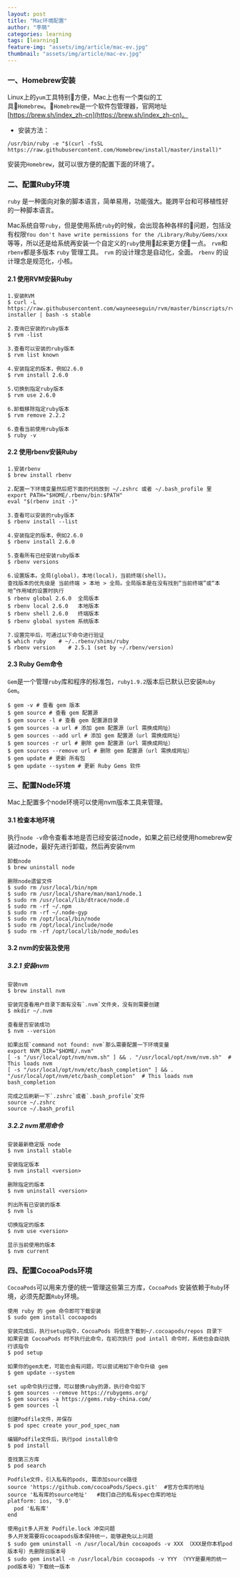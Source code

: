 ```yaml
---
layout: post
title: "Mac环境配置"
author: "李萌"
categories: learning
tags: [learning]
feature-img: "assets/img/article/mac-ev.jpg"
thumbnail: "assets/img/article/mac-ev.jpg"
---
```


### 一、Homebrew安装

Linux上的`yum`工具特别方便，Mac上也有一个类似的工具`Homebrew`。`Homebrew`是一个软件包管理器，官网地址[https://brew.sh/index_zh-cn](https://brew.sh/index_zh-cn)。

* 安装方法：
```
/usr/bin/ruby -e "$(curl -fsSL https://raw.githubusercontent.com/Homebrew/install/master/install)"
```
安装完`Homebrew`，就可以很方便的配置下面的环境了。

### 二、配置Ruby环境

`ruby` 是一种面向对象的脚本语言，简单易用，功能强大。能跨平台和可移植性好的一种脚本语言。

Mac系统自带`ruby`，但是使用系统`ruby`的时候，会出现各种各样的问题，包括没有权限`You don't have write permissions for the /Library/Ruby/Gems/xxx`等等，所以还是给系统再安装一个自定义的`ruby`使用起来更方便一点。  `rvm`和`rbenv`都是多版本 `ruby` 管理工具。 `rvm` 的设计理念是自动化，全面。 `rbenv` 的设计理念是规范化，小核。

#### 2.1 使用RVM安装Ruby

```
1.安装RVM
$ curl -L https://raw.githubusercontent.com/wayneeseguin/rvm/master/binscripts/rvm-installer | bash -s stable

2.查询已安装的ruby版本
$ rvm -list 

3.查看可以安装的ruby版本
$ rvm list known

4.安装指定的版本，例如2.6.0
$ rvm install 2.6.0

5.切换到指定ruby版本
$ rvm use 2.6.0

6.卸载移除指定ruby版本
$ rvm remove 2.2.2  

6.查看当前使用ruby版本
$ ruby -v 
```


#### 2.2 使用rbenv安装Ruby
```
1.安装rbenv
$ brew install rbenv

2.配置一下环境变量然后把下面的代码放到 ~/.zshrc 或者 ~/.bash_profile 里
export PATH="$HOME/.rbenv/bin:$PATH"
eval "$(rbenv init -)"

3.查看可以安装的ruby版本
$ rbenv install --list

4.安装指定的版本，例如2.6.0
$ rbenv install 2.6.0

5.查看所有已经安装ruby版本
$ rbenv versions

6.设置版本。全局(global)，本地(local)，当前终端(shell)。
查找版本的优先级是 当前终端 > 本地 > 全局。全局版本是在没有找到“当前终端”或“本地”作用域的设置时执行
$ rbenv global 2.6.0  全局版本
$ rbenv local 2.6.0   本地版本
$ rbenv shell 2.6.0   终端版本
$ rbenv global system 系统版本

7.设置完毕后，可通过以下命令进行验证
$ which ruby    # ~/..rbenv/shims/ruby
$ rbenv version    # 2.5.1 (set by ~/.rbenv/version)
```

#### 2.3 Ruby Gem命令

`Gem`是一个管理`ruby`库和程序的标准包，`ruby1.9.2`版本后已默认已安装`Ruby Gem`。

```
$ gem -v # 查看 gem 版本
$ gem source # 查看 gem 配置源
$ gem source -l # 查看 gem 配置源目录
$ gem sources -a url # 添加 gem 配置源（url 需换成网址）
$ gem sources --add url # 添加 gem 配置源（url 需换成网址）
$ gem sources -r url # 删除 gem 配置源（url 需换成网址）
$ gem sources --remove url # 删除 gem 配置源（url 需换成网址）
$ gem update # 更新 所有包
$ gem update --system # 更新 Ruby Gems 软件
```
### 三、配置Node环境
Mac上配置多个node环境可以使用nvm版本工具来管理。

#### 3.1 检查本地环境
执行`node -v`命令查看本地是否已经安装过node，如果之前已经使用homebrew安装过node，最好先进行卸载，然后再安装nvm

```
卸载node
$ brew uninstall node

删除node遗留文件
$ sudo rm /usr/local/bin/npm
$ sudo rm /usr/local/share/man/man1/node.1
$ sudo rm /usr/local/lib/dtrace/node.d
$ sudo rm -rf ~/.npm
$ sudo rm -rf ~/.node-gyp
$ sudo rm /opt/local/bin/node
$ sudo rm /opt/local/include/node
$ sudo rm -rf /opt/local/lib/node_modules
```
#### 3.2 nvm的安装及使用

##### 3.2.1 安装nvm

```
安装nvm
$ brew install nvm

安装完查看用户目录下面有没有`.nvm`文件夹，没有则需要创建
$ mkdir ~/.nvm

查看是否安装成功
$ nvm --version

如果出现`command not found: nvm`那么需要配置一下环境变量
export NVM_DIR="$HOME/.nvm"
[ -s "/usr/local/opt/nvm/nvm.sh" ] && . "/usr/local/opt/nvm/nvm.sh"  # This loads nvm
[ -s "/usr/local/opt/nvm/etc/bash_completion" ] && . "/usr/local/opt/nvm/etc/bash_completion"  # This loads nvm bash_completion

完成之后刷新一下`.zshrc`或者`.bash_profile`文件
source ~/.zshrc
source ~/.bash_profil
```
##### 3.2.2 nvm常用命令

```
安装最新稳定版 node
$ nvm install stable

安装指定版本
$ nvm install <version>

删除指定的版本
$ nvm uninstall <version>

列出所有已安装的版本
$ nvm ls

切换指定的版本
$ nvm use <version>

显示当前使用的版本
$ nvm current
```

### 四、配置CocoaPods环境

`CocoaPods`可以用来方便的统一管理这些第三方库，`CocoaPods` 安装依赖于`Ruby`环境，必须先配置`Ruby`环境。

```
使用 ruby 的 gem 命令即可下载安装
$ sudo gem install cocoapods

安装完成后，执行setup指令，CocoaPods 将信息下载到~/.cocoapods/repos 目录下
如果安装 CocoaPods 时不执行此命令，在初次执行 pod intall 命令时，系统也会自动执行该指令
$ pod setup

如果你的gem太老，可能也会有问题，可以尝试用如下命令升级 gem
$ gem update --system

set up命令执行过慢，可以替换ruby的源，执行命令如下
$ gem sources --remove https://rubygems.org/
$ gem sources -a https://gems.ruby-china.com/
$ gem sources -l

创建Podfile文件，并保存
$ pod spec create your_pod_spec_nam

编辑Podfile文件后，执行pod install命令
$ pod install

查找第三方库
$ pod search

Podfile文件，引入私有的pods, 需添加source路径
source 'https://github.com/cocoaPods/Specs.git'  #官方仓库的地址
source '私有库的source地址'   #我们自己的私有spec仓库的地址
platform: ios, '9.0'
  pod '私有库'
end

使用git多人开发 Podfile.lock 冲突问题
多人开发需要将cocoapods版本保持统一，能够避免以上问题
$ sudo gem uninstall -n /usr/local/bin cocoapods -v XXX （XXX是你本机pod版本号）先删除旧版本号
$ sudo gem install -n /usr/local/bin cocoapods -v YYY （YYY是要用的统一pod版本号）下载统一版本
```

